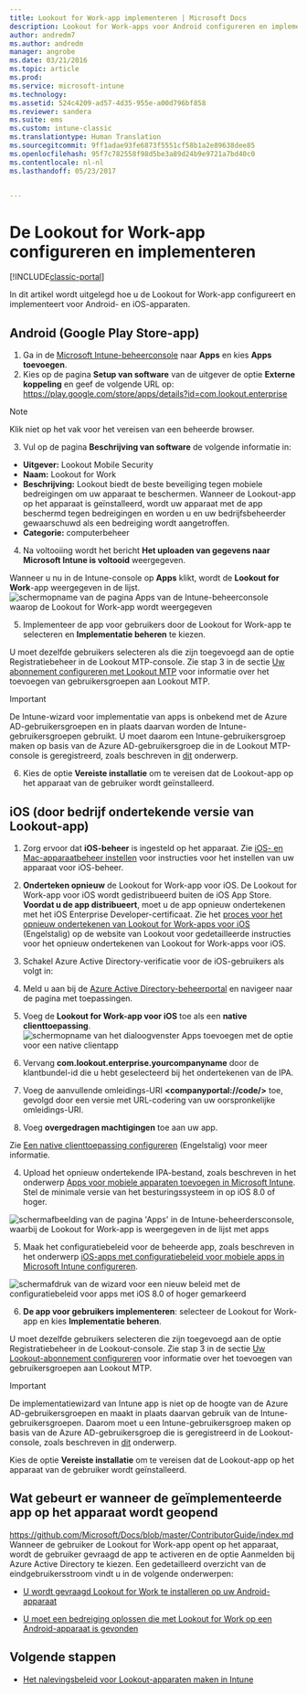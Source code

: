 ```yaml
---
title: Lookout for Work-app implementeren | Microsoft Docs
description: Lookout for Work-apps voor Android configureren en implementeren.
author: andredm7
ms.author: andredm
manager: angrobe
ms.date: 03/21/2016
ms.topic: article
ms.prod: 
ms.service: microsoft-intune
ms.technology: 
ms.assetid: 524c4209-ad57-4d35-955e-a00d796bf858
ms.reviewer: sandera
ms.suite: ems
ms.custom: intune-classic
ms.translationtype: Human Translation
ms.sourcegitcommit: 9ff1adae93fe6873f5551cf58b1a2e89638dee85
ms.openlocfilehash: 95f7c782558f98d5be3a89d24b9e9721a7bd40c0
ms.contentlocale: nl-nl
ms.lasthandoff: 05/23/2017


---
```


# <a name="configure-and-deploy-lookout-for-work-app"></a>De Lookout for Work-app configureren en implementeren

[!INCLUDE[classic-portal](../includes/classic-portal.md)]

In dit artikel wordt uitgelegd hoe u de Lookout for Work-app configureert en implementeert voor Android- en iOS-apparaten.

## <a name="android-google-play-store-app"></a>Android (Google Play Store-app)

1.    Ga in de [Microsoft Intune-beheerconsole](https://manage.microsoft.com) naar **Apps** en kies **Apps toevoegen**.
2.    Kies op de pagina **Setup van software** van de uitgever de optie **Externe koppeling** en geef de volgende URL op: https://play.google.com/store/apps/details?id=com.lookout.enterprise
  >[!NOTE]
  >Klik niet op het vak voor het vereisen van een beheerde browser.

3.    Vul op de pagina **Beschrijving van software** de volgende informatie in:
  * **Uitgever:** Lookout Mobile Security
  * **Naam:** Lookout for Work
  * **Beschrijving:** Lookout biedt de beste beveiliging tegen mobiele bedreigingen om uw apparaat te beschermen. Wanneer de Lookout-app op het apparaat is geïnstalleerd, wordt uw apparaat met de app beschermd tegen bedreigingen en worden u en uw bedrijfsbeheerder gewaarschuwd als een bedreiging wordt aangetroffen.
  * **Categorie:** computerbeheer

4. Na voltooiing wordt het bericht **Het uploaden van gegevens naar Microsoft Intune is voltooid** weergegeven.

  Wanneer u nu in de Intune-console op **Apps** klikt, wordt de **Lookout for Work**-app weergegeven in de lijst. ![schermopname van de pagina Apps van de Intune-beheerconsole waarop de Lookout for Work-app wordt weergegeven](../media/mtp/lookout-app-listed-intune-console.png)

5. Implementeer de app voor gebruikers door de Lookout for Work-app te selecteren en **Implementatie beheren** te kiezen.

  U moet dezelfde gebruikers selecteren als die zijn toegevoegd aan de optie Registratiebeheer in de Lookout MTP-console.  Zie stap 3 in de sectie [Uw abonnement configureren met Lookout MTP](configure-deploy-lookout-for-work-app.md) voor informatie over het toevoegen van gebruikersgroepen aan Lookout MTP.

  >[!IMPORTANT]
  > De Intune-wizard voor implementatie van apps is onbekend met de Azure AD-gebruikersgroepen en in plaats daarvan worden de Intune-gebruikersgroepen gebruikt. U moet daarom een Intune-gebruikersgroep maken op basis van de Azure AD-gebruikersgroep die in de Lookout MTP-console is geregistreerd, zoals beschreven in [dit](plan-your-user-and-device-groups.md) onderwerp.

6. Kies de optie **Vereiste installatie** om te vereisen dat de Lookout-app op het apparaat van de gebruiker wordt geïnstalleerd.

## <a name="ios-enterprise-signed-version-of-lookout-app"></a>iOS (door bedrijf ondertekende versie van Lookout-app)

1. Zorg ervoor dat **iOS-beheer** is ingesteld op het apparaat. Zie [iOS- en Mac-apparaatbeheer instellen](set-up-ios-and-mac-management-with-microsoft-intune.md) voor instructies voor het instellen van uw apparaat voor iOS-beheer.

2. **Onderteken opnieuw** de Lookout for Work-app voor iOS. De Lookout for Work-app voor iOS wordt gedistribueerd buiten de iOS App Store. **Voordat u de app distribueert**, moet u de app opnieuw ondertekenen met het iOS Enterprise Developer-certificaat. Zie het [proces voor het opnieuw ondertekenen van Lookout for Work-apps voor iOS](https://personal.support.lookout.com/hc/articles/114094038714) (Engelstalig) op de website van Lookout voor gedetailleerde instructies voor het opnieuw ondertekenen van Lookout for Work-apps voor iOS.

3. Schakel Azure Active Directory-verificatie voor de iOS-gebruikers als volgt in:
  1.  Meld u aan bij de [Azure Active Directory-beheerportal](https://manage.windowsazure.com) en navigeer naar de pagina met toepassingen.
  2.  Voeg de **Lookout for Work-app voor iOS** toe als een **native clienttoepassing**.
  ![schermopname van het dialoogvenster Apps toevoegen met de optie voor een native clientapp](../media/mtp/aad-add-app.png)
  3. Vervang **com.lookout.enterprise.yourcompanyname** door de klantbundel-id die u hebt geselecteerd bij het ondertekenen van de IPA.
  4.  Voeg de aanvullende omleidings-URI **&lt;companyportal://code/>** toe, gevolgd door een versie met URL-codering van uw oorspronkelijke omleidings-URI.
  5.  Voeg **overgedragen machtigingen** toe aan uw app.

  Zie [Een native clienttoepassing configureren](https://azure.microsoft.com/documentation/articles/app-service-mobile-how-to-configure-active-directory-authentication/#optional-configure-a-native-client-application) (Engelstalig) voor meer informatie.

4. Upload het opnieuw ondertekende IPA-bestand, zoals beschreven in het onderwerp [Apps voor mobiele apparaten toevoegen in Microsoft Intune](/intune-classic/deploy-use/add-apps-for-mobile-devices-in-microsoft-intune). Stel de minimale versie van het besturingssysteem in op iOS 8.0 of hoger.

  ![schermafbeelding van de pagina 'Apps' in de Intune-beheerdersconsole, waarbij de Lookout for Work-app is weergegeven in de lijst met apps](../media/mtp/ios-app-uploaded-intune.png)

5. Maak het configuratiebeleid voor de beheerde app, zoals beschreven in het onderwerp [iOS-apps met configuratiebeleid voor mobiele apps in Microsoft Intune configureren](/intune-classic/deploy-use/configure-ios-apps-with-mobile-app-configuration-policies-in-microsoft-intune).

  ![schermafdruk van de wizard voor een nieuw beleid met de configuratiebeleid voor apps met iOS 8.0 of hoger gemarkeerd](../media/mtp/ios-app-config.png)

6. **De app voor gebruikers implementeren**: selecteer de Lookout for Work-app en kies **Implementatie beheren**.

  U moet dezelfde gebruikers selecteren die zijn toegevoegd aan de optie Registratiebeheer in de Lookout-console.  Zie stap 3 in de sectie [Uw Lookout-abonnement configureren](https://docs.microsoft.com/sccm/protect/deploy-use/configure-and-deploy-lookout-for-work-apps) voor informatie over het toevoegen van gebruikersgroepen aan Lookout MTP.

  >[!IMPORTANT]
  > De implementatiewizard van Intune app is niet op de hoogte van de Azure AD-gebruikersgroepen en maakt in plaats daarvan gebruik van de Intune-gebruikersgroepen. Daarom moet u een Intune-gebruikersgroep maken op basis van de Azure AD-gebruikersgroep die is geregistreerd in de Lookout-console, zoals beschreven in [dit](plan-your-user-and-device-groups.md) onderwerp.

  Kies de optie **Vereiste installatie** om te vereisen dat de Lookout-app op het apparaat van de gebruiker wordt geïnstalleerd.

## <a name="what-happens-when-the-deployed-app-is-opened-on-the-device"></a>Wat gebeurt er wanneer de geïmplementeerde app op het apparaat wordt geopend
https://github.com/Microsoft/Docs/blob/master/ContributorGuide/index.md Wanneer de gebruiker de Lookout for Work-app opent op het apparaat, wordt de gebruiker gevraagd de app te activeren en de optie Aanmelden bij Azure Active Directory te kiezen. Een gedetailleerd overzicht van de eindgebruikersstroom vindt u in de volgende onderwerpen:

* [U wordt gevraagd Lookout for Work te installeren op uw Android-apparaat](https://docs.microsoft.com/intune-user-help/you-are-prompted-to-install-lookout-for-work-android)

* [U moet een bedreiging oplossen die met Lookout for Work op een Android-apparaat is gevonden](https://docs.microsoft.com/intune-user-help/you-need-to-resolve-a-threat-found-by-lookout-for-work-android)

## <a name="next-steps"></a>Volgende stappen
* [Het nalevingsbeleid voor Lookout-apparaten maken in Intune](https://docs.microsoft.com/sccm/protect/deploy-use/enable-device-threat-protection-rule-compliance-policy)

